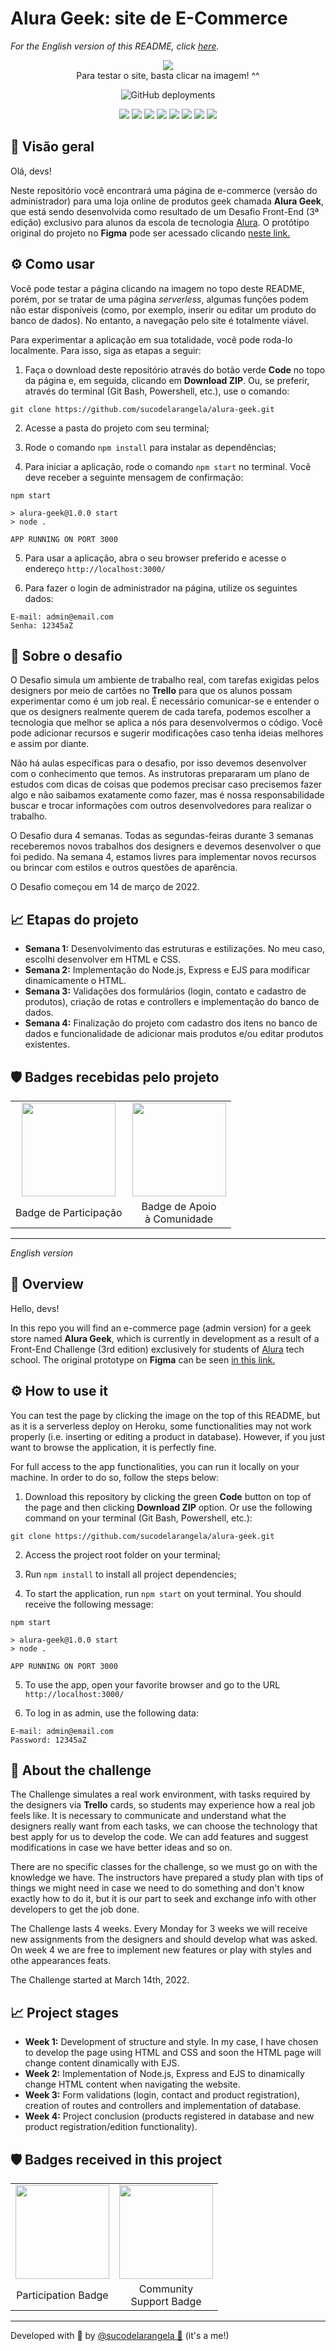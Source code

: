 # Alura Geek: site de E-Commerce

_For the English version of this README, click [here](#English)._

<div align='center'>
  <figure>
    <a href='https://alurageek.herokuapp.com/' target='_blank'>
      <img src='https://raw.githubusercontent.com/sucodelarangela/alura-geek/master/public/images/og-image.png'>
    </a>
    <figcaption>Para testar o site, basta clicar na imagem! ^^</figcaption>
  </figure>
  
![GitHub deployments](https://img.shields.io/github/deployments/sucodelarangela/alura-geek/alurageek?style=flat-square)
  
  <img src="https://img.shields.io/badge/HTML5-E34F26?style=for-the-badge&logo=html5&logoColor=white">
  <img src="https://img.shields.io/badge/CSS3-1572B6?style=for-the-badge&logo=css3&logoColor=white">
  <img src="https://img.shields.io/badge/JavaScript-F7DF1E?style=for-the-badge&logo=javascript&logoColor=black">
  <img src="https://img.shields.io/badge/Node.js-43853D?style=for-the-badge&logo=node.js&logoColor=white" />
  <img src="https://img.shields.io/badge/Express.js-404D59?style=for-the-badge&logo=express&logoColor=%2361DAFB" />
  <img src="https://img.shields.io/badge/EJS-A91E50?style=for-the-badge" />
  <a href="https://github.com/codermarcos/simple-mask-money"><img src="https://img.shields.io/badge/SimpleMaskMoney-222222?style=for-the-badge" /></a>
  <img src="https://img.shields.io/badge/SQLite3-07405E?style=for-the-badge&logo=sqlite&logoColor=white" />
</div>

## 🔎 Visão geral

Olá, devs!

Neste repositório você encontrará uma página de e-commerce (versão do administrador) para uma loja online de produtos geek chamada **Alura Geek**, que está sendo desenvolvida como resultado de um Desafio Front-End (3ª edição) exclusivo para alunos da escola de tecnologia [Alura](https://www.alura.com.br). O protótipo original do projeto no **Figma** pode ser acessado clicando [neste link.](https://www.figma.com/proto/itJpWbvHxSUcUeMPy1lmof/AluraGeek?node-id=55%3A1104&scaling=scale-down&page-id=0%3A1&starting-point-node-id=55%3A1104)

## ⚙️ Como usar

Você pode testar a página clicando na imagem no topo deste README, porém, por se tratar de uma página _serverless_, algumas funções podem não estar disponíveis (como, por exemplo, inserir ou editar um produto do banco de dados). No entanto, a navegação pelo site é totalmente viável.

Para experimentar a aplicação em sua totalidade, você pode roda-lo localmente. Para isso, siga as etapas a seguir:

1. Faça o download deste repositório através do botão verde **Code** no topo da página e, em seguida, clicando em **Download ZIP**. Ou, se preferir, através do terminal (Git Bash, Powershell, etc.), use o comando:

```
git clone https://github.com/sucodelarangela/alura-geek.git
```

2. Acesse a pasta do projeto com seu terminal;

3. Rode o comando `npm install` para instalar as dependências;

4. Para iniciar a aplicação, rode o comando `npm start` no terminal. Você deve receber a seguinte mensagem de confirmação:

```
npm start

> alura-geek@1.0.0 start
> node .

APP RUNNING ON PORT 3000
```

5. Para usar a aplicação, abra o seu browser preferido e acesse o endereço `http://localhost:3000/`

6. Para fazer o login de administrador na página, utilize os seguintes dados:

```
E-mail: admin@email.com
Senha: 12345aZ
```

## 🦾 Sobre o desafio

O Desafio simula um ambiente de trabalho real, com tarefas exigidas pelos designers por meio de cartões no **Trello** para que os alunos possam experimentar como é um job real. É necessário comunicar-se e entender o que os designers realmente querem de cada tarefa, podemos escolher a tecnologia que melhor se aplica a nós para desenvolvermos o código. Você pode adicionar recursos e sugerir modificações caso tenha ideias melhores e assim por diante.

Não há aulas específicas para o desafio, por isso devemos desenvolver com o conhecimento que temos. As instrutoras prepararam um plano de estudos com dicas de coisas que podemos precisar caso precisemos fazer algo e não saibamos exatamente como fazer, mas é nossa responsabilidade buscar e trocar informações com outros desenvolvedores para realizar o trabalho.

O Desafio dura 4 semanas. Todas as segundas-feiras durante 3 semanas receberemos novos trabalhos dos designers e devemos desenvolver o que foi pedido. Na semana 4, estamos livres para implementar novos recursos ou brincar com estilos e outros questões de aparência.

O Desafio começou em 14 de março de 2022.

## 📈 Etapas do projeto

- **Semana 1:** Desenvolvimento das estruturas e estilizações. No meu caso, escolhi desenvolver em HTML e CSS.
- **Semana 2:** Implementação do Node.js, Express e EJS para modificar dinamicamente o HTML.
- **Semana 3:** Validações dos formulários (login, contato e cadastro de produtos), criação de rotas e controllers e implementação do banco de dados.
- **Semana 4:** Finalização do projeto com cadastro dos itens no banco de dados e funcionalidade de adicionar mais produtos e/ou editar produtos existentes.

## 🛡️ Badges recebidas pelo projeto

<table style="text-align: center;">
  <tr>
    <td>
      <img height="150px" src="https://raw.githubusercontent.com/sucodelarangela/alura-geek/master/public/images/Badge_Alura_Challenge_FRONT-END_First_v2.png">
    </td>
    <td>
      <img height="150px" src="https://raw.githubusercontent.com/sucodelarangela/alura-geek/master/public/images/Badge_Alura_Challenge_FRONT-END_Helper.png">
    </td>
  </tr>
  <tr>
    <td>Badge de Participação</td>
    <td>Badge de Apoio<br>à Comunidade</td>
  </tr>
</table>

---

<div id="English" style="font-style: italic;">

_English version_

</div>

## 🔎 Overview

Hello, devs!

In this repo you will find an e-commerce page (admin version) for a geek store named **Alura Geek**, which is currently in development as a result of a Front-End Challenge (3rd edition) exclusively for students of [Alura](https://www.alura.com.br) tech school. The original prototype on **Figma** can be seen [in this link.](https://www.figma.com/proto/itJpWbvHxSUcUeMPy1lmof/AluraGeek?node-id=55%3A1104&scaling=scale-down&page-id=0%3A1&starting-point-node-id=55%3A1104)

## ⚙️ How to use it

You can test the page by clicking the image on the top of this README, but as it is a serverless deploy on Heroku, some functionalities may not work properly (i.e. inserting or editing a product in database). However, if you just want to browse the application, it is perfectly fine.

For full access to the app functionalities, you can run it locally on your machine. In order to do so, follow the steps below:

1. Download this repository by clicking the green **Code** button on top of the page and then clicking **Download ZIP** option. Or use the following command on your terminal (Git Bash, Powershell, etc.):

```
git clone https://github.com/sucodelarangela/alura-geek.git
```

2. Access the project root folder on your terminal;

3. Run `npm install` to install all project dependencies;

4. To start the application, run `npm start` on yout terminal. You should receive the following message:

```
npm start

> alura-geek@1.0.0 start
> node .

APP RUNNING ON PORT 3000
```

5. To use the app, open your favorite browser and go to the URL `http://localhost:3000/`

6. To log in as admin, use the following data:

```
E-mail: admin@email.com
Password: 12345aZ
```

## 🦾 About the challenge

The Challenge simulates a real work environment, with tasks required by the designers via **Trello** cards, so students may experience how a real job feels like. It is necessary to communicate and understand what the designers really want from each tasks, we can choose the technology that best apply for us to develop the code. We can add features and suggest modifications in case we have better ideas and so on.

There are no specific classes for the challenge, so we must go on with the knowledge we have. The instructors have prepared a study plan with tips of things we might need in case we need to do something and don't know exactly how to do it, but it is our part to seek and exchange info with other developers to get the job done.

The Challenge lasts 4 weeks. Every Monday for 3 weeks we will receive new assignments from the designers and should develop what was asked. On week 4 we are free to implement new features or play with styles and othe appearances feats.

The Challenge started at March 14th, 2022.

## 📈 Project stages

- **Week 1:** Development of structure and style. In my case, I have chosen to develop the page using HTML and CSS and soon the HTML page will change content dinamically with EJS.
- **Week 2:** Implementation of Node.js, Express and EJS to dinamically change HTML content when navigating the website.
- **Week 3:** Form validations (login, contact and product registration), creation of routes and controllers and implementation of database.
- **Week 4:** Project conclusion (products registered in database and new product registration/edition functionality).

## 🛡️ Badges received in this project

<table style="text-align: center;">
  <tr>
    <td>
      <img height="150px" src="https://raw.githubusercontent.com/sucodelarangela/alura-geek/master/public/images/Badge_Alura_Challenge_FRONT-END_First_v2.png">
    </td>
    <td>
      <img height="150px" src="https://raw.githubusercontent.com/sucodelarangela/alura-geek/master/public/images/Badge_Alura_Challenge_FRONT-END_Helper.png">
    </td>
  </tr>
  <tr>
    <td>Participation Badge</td>
    <td>Community<br>Support Badge</td>
  </tr>
</table>

---

Developed with 🧡 by [@sucodelarangela 🍊](https://angelacaldas.vercel.app) (it's a me!)
